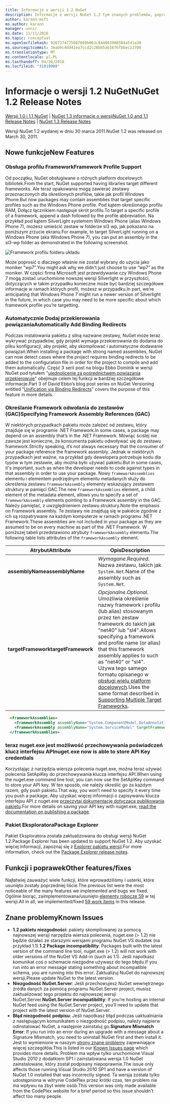 ```yaml
---
title: Informacje o wersji 1.2 NuGet
description: Informacje o wersji NuGet 1.2 tym znanych problemów, poprawki, dodatkowe funkcje i dcr.
author: karann-msft
ms.author: karann
manager: unnir
ms.date: 11/11/2016
ms.topic: conceptual
ms.openlocfilehash: 9267374775887889b063c844063988504a541a38
ms.sourcegitcommit: 3eab9c4dd41ea7ccd2c28bb5ab16f6fbbec13708
ms.translationtype: MT
ms.contentlocale: pl-PL
ms.lasthandoff: 04/26/2018
ms.locfileid: "31819988"
---
```

# <a name="nuget-12-release-notes"></a><span data-ttu-id="47175-103">Informacje o wersji 1.2 NuGet</span><span class="sxs-lookup"><span data-stu-id="47175-103">NuGet 1.2 Release Notes</span></span>

<span data-ttu-id="47175-104">[Wersji 1.0 i 1.1 NuGet](../release-notes/nuget-1.1.md) | [NuGet 1.3 informacje o wersji](../release-notes/nuget-1.3.md)</span><span class="sxs-lookup"><span data-stu-id="47175-104">[NuGet 1.0 and 1.1 Release Notes](../release-notes/nuget-1.1.md) | [NuGet 1.3 Release Notes](../release-notes/nuget-1.3.md)</span></span>

<span data-ttu-id="47175-105">Wersji NuGet 1.2 wydanej w dniu 30 marca 2011.</span><span class="sxs-lookup"><span data-stu-id="47175-105">NuGet 1.2 was released on March 30, 2011.</span></span>

## <a name="new-features"></a><span data-ttu-id="47175-106">Nowe funkcje</span><span class="sxs-lookup"><span data-stu-id="47175-106">New Features</span></span>

### <a name="framework-profile-support"></a><span data-ttu-id="47175-107">Obsługa profilu Framework</span><span class="sxs-lookup"><span data-stu-id="47175-107">Framework Profile Support</span></span>

<span data-ttu-id="47175-108">Od początku, NuGet obsługiwane o różnych platform docelowych bibliotek.</span><span class="sxs-lookup"><span data-stu-id="47175-108">From the start, NuGet supported having libraries target different frameworks.</span></span> <span data-ttu-id="47175-109">Ale teraz opakowania mogą zawierać zestawy przeznaczonych dla określonych profilów, takie jak profil Windows Phone.</span><span class="sxs-lookup"><span data-stu-id="47175-109">But now packages may contain assemblies that target specific profiles such as the Windows Phone profile.</span></span> <span data-ttu-id="47175-110">Pod kątem określonego profilu RAM, Dołącz łącznikiem następuje skrót profilu.</span><span class="sxs-lookup"><span data-stu-id="47175-110">To target a specific profile of a framework, append a dash followed by the profile abbreviation.</span></span> <span data-ttu-id="47175-111">Na przykład pod kątem SilverLight systemem Windows Phone (alias Windows Phone 7), możesz umieścić zestaw w folderze sl3 wp, jak pokazano na poniższym zrzucie ekranu.</span><span class="sxs-lookup"><span data-stu-id="47175-111">For example, to target SilverLight running on a Windows Phone (aka Windows Phone 7), you can put an assembly in the sl3-wp folder as demonstrated in the following screenshot.</span></span>

![Framework profilu folderu układu](./media/framework-profile-support.png)

<span data-ttu-id="47175-113">Może poprosić o dlaczego właśnie nie został wybrany do użycia jako moniker "wp7".</span><span class="sxs-lookup"><span data-stu-id="47175-113">You might ask why we didn’t just choose to use “wp7” as the moniker.</span></span> <span data-ttu-id="47175-114">W części firma Microsoft jest przewidywanie czy Windows Phone 7 mogą zostać uruchomione nowszej wersji Silverlight w przyszłości, dotyczących w takim przypadku konieczne może być bardziej szczegółowe informacje w ramach których profil, możesz w przypadku.</span><span class="sxs-lookup"><span data-stu-id="47175-114">In part, we’re anticipating that Windows Phone 7 might run a newer version of Silverlight in the future, in which case you may need to be more specific about which framework profile you’re targetting.</span></span>

### <a name="automatically-add-binding-redirects"></a><span data-ttu-id="47175-115">Automatycznie Dodaj przekierowania powiązania</span><span class="sxs-lookup"><span data-stu-id="47175-115">Automatically Add Binding Redirects</span></span>

<span data-ttu-id="47175-116">Podczas instalowania pakietu z silną nazwane zestawy, NuGet może teraz wykrywać przypadków, gdy projekt wymaga przekierowania do dodania do pliku konfiguracji, aby projekt, aby skompilować i automatyczne dodawanie powiązań.</span><span class="sxs-lookup"><span data-stu-id="47175-116">When installing a package with strong named assemblies, NuGet can now detect cases where the project requires binding redirects to be added to the configuration file in order for the project to compile and add them automatically.</span></span> <span data-ttu-id="47175-117">Część 3 serii post na blogu Ebbo Dominik w wersji NuGet pod tytułem "[ujednolicenie za pośrednictwem powiązania przekierowuje](http://blog.davidebbo.com/2011/01/nuget-versioning-part-3-unification-via.html)" obejmuje celem tej funkcji w bardziej szczegółowe informacje.</span><span class="sxs-lookup"><span data-stu-id="47175-117">Part 3 of David Ebbo’s blog post series on NuGet Versioning entitled “[Unification via Binding Redirects](http://blog.davidebbo.com/2011/01/nuget-versioning-part-3-unification-via.html)” covers the purpose of this feature in more details.</span></span>

<a name="framework-assembly-refs"></a>

### <a name="specifying-framework-assembly-references-gac"></a><span data-ttu-id="47175-118">Określanie Framework odwołania do zestawów (GAC)</span><span class="sxs-lookup"><span data-stu-id="47175-118">Specifying Framework Assembly References (GAC)</span></span>

<span data-ttu-id="47175-119">W niektórych przypadkach pakietu może zależeć od zestawu, który znajduje się w programie .NET Framework.</span><span class="sxs-lookup"><span data-stu-id="47175-119">In some cases, a package may depend on an assembly that’s in the .NET Framework.</span></span> <span data-ttu-id="47175-120">Mówiąc ściślej nie zawsze jest konieczne, że konsumenta pakietu odwoływać się do zestawu framework.</span><span class="sxs-lookup"><span data-stu-id="47175-120">Strictly speaking, it’s not always necessary that the consumer of your package reference the framework assembly.</span></span> <span data-ttu-id="47175-121">Jednak w niektórych przypadkach jest ważne, na przykład gdy dewelopera potrzebuje kodu dla typów w tym zestawie, aby można było używać pakietu.</span><span class="sxs-lookup"><span data-stu-id="47175-121">But in some cases, it's important, such as when the developer needs to code against types in that assembly in order to use your package.</span></span> <span data-ttu-id="47175-122">Nowy `frameworkAssemblies` elementu i elementem podrzędnym elementu metadanych służy do określenia zestawu `frameworkAssembly` elementy wskazujący zestawem struktury w pamięci GAC.</span><span class="sxs-lookup"><span data-stu-id="47175-122">The new `frameworkAssemblies` element, a child element of the metadata element, allows you to specify a set of `frameworkAssembly` elements pointing to a Framework assembly in the GAC.</span></span> <span data-ttu-id="47175-123">Należy pamiętać, z uwzględnieniem zestawu struktury.</span><span class="sxs-lookup"><span data-stu-id="47175-123">Note the emphasis on Framework assembly.</span></span>
<span data-ttu-id="47175-124">Te zestawy nie znajdują się w pakiecie zgodnie z ich są rozpatrywane na każdym komputerze w ramach programu .NET Framework.</span><span class="sxs-lookup"><span data-stu-id="47175-124">These assemblies are not included in your package as they are assumed to be on every machine  as part of the .NET Framework.</span></span> <span data-ttu-id="47175-125">W poniższej tabeli przedstawiono atrybuty `frameworkAssembly` elementu.</span><span class="sxs-lookup"><span data-stu-id="47175-125">The following table lists attributes of the `frameworkAssembly` element.</span></span>


|<span data-ttu-id="47175-126">Atrybut</span><span class="sxs-lookup"><span data-stu-id="47175-126">Attribute</span></span> |<span data-ttu-id="47175-127">Opis</span><span class="sxs-lookup"><span data-stu-id="47175-127">Description</span></span>|
|----------------|-----------|
|<span data-ttu-id="47175-128">**assemblyName**</span><span class="sxs-lookup"><span data-stu-id="47175-128">**assemblyName**</span></span>|<span data-ttu-id="47175-129">*Wymagane*.</span><span class="sxs-lookup"><span data-stu-id="47175-129">*Required*.</span></span> <span data-ttu-id="47175-130">Nazwa zestawu, takich jak `System.Net`.</span><span class="sxs-lookup"><span data-stu-id="47175-130">Name of the assembly such as `System.Net`.</span></span>|
|<span data-ttu-id="47175-131">**targetFramework**</span><span class="sxs-lookup"><span data-stu-id="47175-131">**targetFramework**</span></span>|<span data-ttu-id="47175-132">*Opcjonalne*.</span><span class="sxs-lookup"><span data-stu-id="47175-132">*Optional*.</span></span> <span data-ttu-id="47175-133">Umożliwia określenie nazwy framework i profilu (lub alias) stosowanym przez ten zestaw framework do takich jak "net40" lub "sl4".</span><span class="sxs-lookup"><span data-stu-id="47175-133">Allows specifying a framework and profile name (or alias) that this framework assembly applies to such as "net40" or "sl4".</span></span> <span data-ttu-id="47175-134">Używa tego samego formatu opisanego w [obsługi wielu platform docelowych](../create-packages/supporting-multiple-target-frameworks.md).</span><span class="sxs-lookup"><span data-stu-id="47175-134">Uses the same format described in [Supporting Multiple Target Frameworks](../create-packages/supporting-multiple-target-frameworks.md).</span></span>|

```xml
  <frameworkAssemblies>
    <frameworkAssembly assemblyName="System.ComponentModel.DataAnnotations" targetFramework="net40" />
    <frameworkAssembly assemblyName="System.ServiceModel" targetFramework="net40" />
  </frameworkAssemblies>
```

### <a name="nugetexe-now-is-able-to-store-api-key-credentials"></a><span data-ttu-id="47175-135">teraz nuget.exe jest możliwość przechowywania poświadczeń klucz interfejsu API</span><span class="sxs-lookup"><span data-stu-id="47175-135">nuget.exe now is able to store API Key credentials</span></span>

<span data-ttu-id="47175-136">Korzystając z narzędzia wiersza polecenia nuget.exe, można teraz używać polecenia SetApiKey do przechowywania klucza interfejsu API.</span><span class="sxs-lookup"><span data-stu-id="47175-136">When using the nuget.exe command line tool, you can now use the SetApiKey command to store your API key.</span></span> <span data-ttu-id="47175-137">W ten sposób, nie należy określić go za każdym razem, gdy push pakietu.</span><span class="sxs-lookup"><span data-stu-id="47175-137">That way, you won’t need to specify it every time you push a package.</span></span> <span data-ttu-id="47175-138">Aby uzyskać więcej informacji o zapisywaniu klucza interfejsu API z nuget.exe [przeczytaj dokumentację dotyczącą publikowania pakietu](../create-packages/publish-a-package.md).</span><span class="sxs-lookup"><span data-stu-id="47175-138">For more details on saving your API key with nuget.exe, [read the documentation on publishing a package](../create-packages/publish-a-package.md).</span></span>

### <a name="package-explorer"></a><span data-ttu-id="47175-139">Pakiet Eksploratora</span><span class="sxs-lookup"><span data-stu-id="47175-139">Package Explorer</span></span>
<span data-ttu-id="47175-140">Pakiet Eksploratora została zaktualizowana do obsługi wersji NuGet 1.2.</span><span class="sxs-lookup"><span data-stu-id="47175-140">Package Explorer has been updated to support NuGet 1.2.</span></span> <span data-ttu-id="47175-141">Aby uzyskać więcej informacji, zapoznaj się z [Explorer pakietu wersji](http://nuget.codeplex.com/wikipage?title=New%20features%20in%20NuGet%20Package%20Explorer%201.0).</span><span class="sxs-lookup"><span data-stu-id="47175-141">For more information, check out the [Package Explorer release notes](http://nuget.codeplex.com/wikipage?title=New%20features%20in%20NuGet%20Package%20Explorer%201.0).</span></span>

## <a name="other-featuresfixes"></a><span data-ttu-id="47175-142">Funkcji i poprawek</span><span class="sxs-lookup"><span data-stu-id="47175-142">Other features/fixes</span></span>

<span data-ttu-id="47175-143">Najłatwiej zauważyć wiele funkcji, które wprowadziliśmy i usterki, które usunięto zostały poprzedniej liście.</span><span class="sxs-lookup"><span data-stu-id="47175-143">The previous list were the most noticeable of the many features we implemented and bugs we fixed.</span></span> <span data-ttu-id="47175-144">Ogólnie biorąc, zaimplementowana/usunięto [elementy robocze 59](http://nuget.codeplex.com/workitem/list/advanced?keyword=&status=All&type=All&priority=All&release=NuGet%201.2&assignedTo=All&component=All&sortField=Votes&sortDirection=Descending&page=0) w tej wersji.</span><span class="sxs-lookup"><span data-stu-id="47175-144">All in all, we implemented/fixed [59 work items](http://nuget.codeplex.com/workitem/list/advanced?keyword=&status=All&type=All&priority=All&release=NuGet%201.2&assignedTo=All&component=All&sortField=Votes&sortDirection=Descending&page=0) in this release.</span></span>

## <a name="known-issues"></a><span data-ttu-id="47175-145">Znane problemy</span><span class="sxs-lookup"><span data-stu-id="47175-145">Known Issues</span></span>

* <span data-ttu-id="47175-146">**1.2 pakietu niezgodności**: pakiety skompilowanej za pomocą najnowszej wersji narzędzia wiersza polecenia, nuget.exe (> 1.2) nie będzie działać ze starszymi wersjami programu NuGet VS dodatek (na przykład 1.1).</span><span class="sxs-lookup"><span data-stu-id="47175-146">**1.2 Package incompatibility**: Packages built with the latest version of the command line tool, nuget.exe (> 1.2) will not work with older versions of the NuGet VS Add-in (such as 1.1).</span></span> <span data-ttu-id="47175-147">Jeśli napotkasz komunikat coś o schemacie niezgodne używasz do tego błędu.</span><span class="sxs-lookup"><span data-stu-id="47175-147">If you run into an error message stating something about incompatible schema, you are running into this error.</span></span> <span data-ttu-id="47175-148">Zaktualizuj NuGet do najnowszej wersji.</span><span class="sxs-lookup"><span data-stu-id="47175-148">Please update NuGet to the latest version.</span></span>
* <span data-ttu-id="47175-149">**Niezgodność NuGet.Server**: Jeśli przechowujesz NuGet wewnętrznego źródła danych za pomocą programu NuGet.Server project, musisz zaktualizować tego projektu do najnowszej wersji NuGet.Server.</span><span class="sxs-lookup"><span data-stu-id="47175-149">**NuGet.Server incompatibility**: If you’re hosting an internal NuGet feed using the NuGet.Server project, you’ll need to update that project with the latest version of NuGet.Server.</span></span>
* <span data-ttu-id="47175-150">**Błąd niezgodność podpisu**: Jeśli napotkasz błąd podczas uaktualniania z następującym komunikatem o niezgodność podpisu, należy najpierw odinstalować NuGet, a następnie zainstaluj go.</span><span class="sxs-lookup"><span data-stu-id="47175-150">**Signature Mismatch Error**: If you run into an error during an upgrade with a message about a Signature Mismatch, you need to uninstall NuGet first and then install it.</span></span> <span data-ttu-id="47175-151">Jest to wymienione w naszym [strony znane problemy](../release-notes/known-issues.md) zapewniające więcej szczegółów.</span><span class="sxs-lookup"><span data-stu-id="47175-151">This is listed in our [Known Issues page](../release-notes/known-issues.md) which provides more details.</span></span> <span data-ttu-id="47175-152">Problem ma wpływ tylko uruchomione Visual Studio 2010 z dodatkiem SP1 i zainstalowana wersja 1.0 NuGet zainstalowane, który został podpisany niepoprawnie.</span><span class="sxs-lookup"><span data-stu-id="47175-152">The issue only affects those running Visual Studio 2010 SP1 and have a version of NuGet 1.0 installed that was incorrectly signed.</span></span> <span data-ttu-id="47175-153">Ta wersja została tylko udostępniona w witrynie CodePlex przez krótki czas, ten problem nie ma wpływu na zbyt wiele osób.</span><span class="sxs-lookup"><span data-stu-id="47175-153">This version was only made available from the CodePlex website for a brief period so this issue shouldn't affect too many people.</span></span>